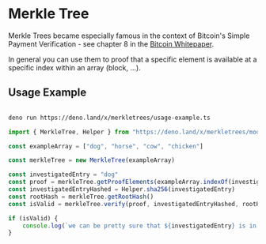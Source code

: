 # Merkle Tree 

Merkle Trees became especially famous in the context of Bitcoin's Simple Payment Verification - see chapter 8 in the [Bitcoin Whitepaper](https://bitcoin.org/bitcoin.pdf).  

In general you can use them to proof that a specific element is available at a specific index within an array (block, ...).  


## Usage Example

```sh

deno run https://deno.land/x/merkletrees/usage-example.ts

```

```ts
import { MerkleTree, Helper } from "https://deno.land/x/merkletrees/mod.ts"

const exampleArray = ["dog", "horse", "cow", "chicken"]

const merkleTree = new MerkleTree(exampleArray)

const investigatedEntry = "dog"
const proof = merkleTree.getProofElements(exampleArray.indexOf(investigatedEntry))
const investigatedEntryHashed = Helper.sha256(investigatedEntry)
const rootHash = merkleTree.getRootHash()
const isValid = merkleTree.verify(proof, investigatedEntryHashed, rootHash, exampleArray.indexOf(investigatedEntry))

if (isValid) {
    console.log(`we can be pretty sure that ${investigatedEntry} is in the array at index: ${exampleArray.indexOf(investigatedEntry)}`)
} 
```
